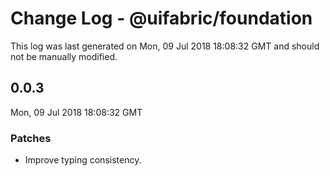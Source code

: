 # Change Log - @uifabric/foundation

This log was last generated on Mon, 09 Jul 2018 18:08:32 GMT and should not be manually modified.

## 0.0.3
Mon, 09 Jul 2018 18:08:32 GMT

### Patches

- Improve typing consistency.

